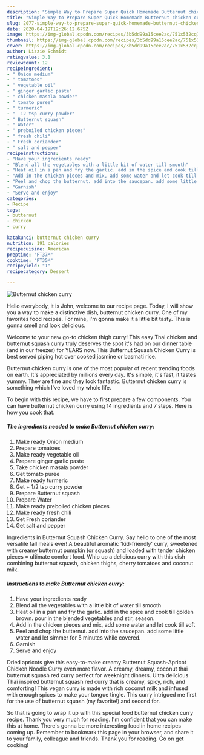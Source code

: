 ```yaml
---
description: "Simple Way to Prepare Super Quick Homemade Butternut chicken curry"
title: "Simple Way to Prepare Super Quick Homemade Butternut chicken curry"
slug: 2077-simple-way-to-prepare-super-quick-homemade-butternut-chicken-curry
date: 2020-04-19T12:26:12.675Z
image: https://img-global.cpcdn.com/recipes/3b5dd99a15cee2ac/751x532cq70/butternut-chicken-curry-recipe-main-photo.jpg
thumbnail: https://img-global.cpcdn.com/recipes/3b5dd99a15cee2ac/751x532cq70/butternut-chicken-curry-recipe-main-photo.jpg
cover: https://img-global.cpcdn.com/recipes/3b5dd99a15cee2ac/751x532cq70/butternut-chicken-curry-recipe-main-photo.jpg
author: Lizzie Schmidt
ratingvalue: 3.1
reviewcount: 12
recipeingredient:
- " Onion medium"
- " tomatoes"
- " vegetable oil"
- " ginger garlic paste"
- " chicken masala powder"
- " tomato puree"
- " turmeric"
- "  12 tsp curry powder"
- " Butternut squash"
- " Water"
- " preboiled chicken pieces"
- " fresh chili"
- " Fresh coriander"
- " salt and pepper"
recipeinstructions:
- "Have your ingredients ready"
- "Blend all the vegetables with a little bit of water till smooth"
- "Heat oil in a pan and fry the garlic. add in the spice and cook till golden brown. pour in the blended vegetables and stir, season."
- "Add in the chicken pieces and mix, add some water and let cook till soft"
- "Peel and chop the butternut. add into the saucepan. add some little water and let simmer for 5 minutes while covered."
- "Garnish"
- "Serve and enjoy"
categories:
- Recipe
tags:
- butternut
- chicken
- curry

katakunci: butternut chicken curry 
nutrition: 191 calories
recipecuisine: American
preptime: "PT37M"
cooktime: "PT35M"
recipeyield: "1"
recipecategory: Dessert

---
```



![Butternut chicken curry](https://img-global.cpcdn.com/recipes/3b5dd99a15cee2ac/751x532cq70/butternut-chicken-curry-recipe-main-photo.jpg)

Hello everybody, it is John, welcome to our recipe page. Today, I will show you a way to make a distinctive dish, butternut chicken curry. One of my favorites food recipes. For mine, I'm gonna make it a little bit tasty. This is gonna smell and look delicious.

Welcome to your new go-to chicken thigh curry! This easy Thai chicken and butternut squash curry truly deserves the spot it&#39;s had on our dinner table (and in our freezer) for YEARS now. This Butternut Squash Chicken Curry is best served piping hot over cooked jasmine or basmati rice.

Butternut chicken curry is one of the most popular of recent trending foods on earth. It's appreciated by millions every day. It's simple, it's fast, it tastes yummy. They are fine and they look fantastic. Butternut chicken curry is something which I've loved my whole life.


To begin with this recipe, we have to first prepare a few components. You can have butternut chicken curry using 14 ingredients and 7 steps. Here is how you cook that.

<!--inarticleads1-->

##### The ingredients needed to make Butternut chicken curry:

1. Make ready  Onion medium
1. Prepare  tomatoes
1. Make ready  vegetable oil
1. Prepare  ginger garlic paste
1. Take  chicken masala powder
1. Get  tomato puree
1. Make ready  turmeric
1. Get  + 1/2 tsp curry powder
1. Prepare  Butternut squash
1. Prepare  Water
1. Make ready  preboiled chicken pieces
1. Make ready  fresh chili
1. Get  Fresh coriander
1. Get  salt and pepper


Ingredients in Butternut Squash Chicken Curry. Say hello to one of the most versatile fall meals ever! A beautiful aromatic &#39;kid-friendly&#39; curry, sweetened with creamy butternut pumpkin (or squash) and loaded with tender chicken pieces = ultimate comfort food. Whip up a delicious curry with this dish combining butternut squash, chicken thighs, cherry tomatoes and coconut milk. 

<!--inarticleads2-->

##### Instructions to make Butternut chicken curry:

1. Have your ingredients ready
1. Blend all the vegetables with a little bit of water till smooth
1. Heat oil in a pan and fry the garlic. add in the spice and cook till golden brown. pour in the blended vegetables and stir, season.
1. Add in the chicken pieces and mix, add some water and let cook till soft
1. Peel and chop the butternut. add into the saucepan. add some little water and let simmer for 5 minutes while covered.
1. Garnish
1. Serve and enjoy


Dried apricots give this easy-to-make creamy Butternut Squash-Apricot Chicken Noodle Curry even more flavor. A creamy, dreamy, coconut thai butternut squash red curry perfect for weeknight dinners. Ultra delicious Thai inspired butternut squash red curry that is creamy, spicy, rich, and comforting! This vegan curry is made with rich coconut milk and infused with enough spices to make your tongue tingle. This curry intrigued me first for the use of butternut squash (my favorite!) and second for. 

So that is going to wrap it up with this special food butternut chicken curry recipe. Thank you very much for reading. I'm confident that you can make this at home. There's gonna be more interesting food in home recipes coming up. Remember to bookmark this page in your browser, and share it to your family, colleague and friends. Thank you for reading. Go on get cooking!

